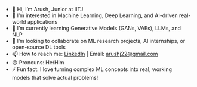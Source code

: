 - 👋 Hi, I’m Arush, Junior at IITJ  
- 👀 I’m interested in Machine Learning, Deep Learning, and AI-driven real-world applications  
- 🌱 I’m currently learning Generative Models (GANs, VAEs), LLMs, and NLP 
- 💞️ I’m looking to collaborate on ML research projects, AI internships, or open-source DL tools  
- 📫 How to reach me: [LinkedIn](https://www.linkedin.com/in/arush-aaron-john-38206b299/) | Email: arushj22@gmail.com  
- 😄 Pronouns: He/Him  
- ⚡ Fun fact: I love turning complex ML concepts into real, working models that solve actual problems!
